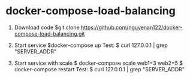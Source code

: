 # docker-compose-load-balancing
1. Download code
$git clone https://github.com/nguyenan122/docker-compose-load-balancing.git

2. Start service
$docker-compose up
Test:
$ curl 127.0.0.1 | grep "SERVER_ADDR"

3. Start service with scale
$ docker-compose scale web1=3 web2=5
$ docker-compose restart
Test:
$ curl 127.0.0.1 | grep "SERVER_ADDR"

